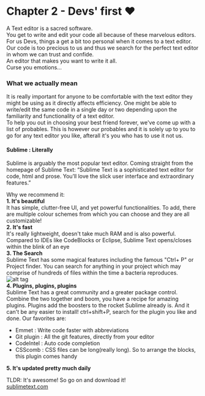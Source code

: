 # Chapter 2 - Devs' first &#10084;

A Text editor is a sacred software.  
You get to write and edit your code all because of these marvelous editors.  
For us Devs, things a get a bit too personal when it comes to a text editor. Our code is too precious to us and thus we search for the perfect text editor in whom we can trust and confide.  
An editor that makes you want to write it all.  
Curse you emotions...  

### What we actually mean
It is really important for anyone to be comfortable with the text editor they might be using as it directly affects efficiency. One might be able to write/edit the same code in a single day or two depending upon the familiarity and functionality of a text editor.  
To help you out in choosing your best friend forever, we've come up with a list of probables. This is however our probables and it is solely up to you to go for any text editor you like, afterall it's you who has to use it not us.


#### Sublime : Literally  
Sublime is arguably the most popular text editor. Coming straight from the homepage of Sublime Text: “Sublime Text is a sophisticated text editor for code, html and prose. You’ll love the slick user interface and extraordinary features.”

Why we recommend it:  
**1. It's beautiful**  
It has simple, clutter-free UI, and yet powerful functionalities. To add, there are multiple colour schemes from which you can choose and they are all customizable!  
**2. It's fast**  
It's really lightweight, doesn't take much RAM and is also powerful. Compared to IDEs like CodeBlocks or Eclipse, Sublime Text opens/closes within the blink of an eye  
**3. The Search**  
Sublime Text has some magical features including the famous "Ctrl+ P" or Project finder. You can search for anything in your project which may comprise of hundreds of files within the time a bacteria reproduces.  
![alt tag](http://t.umblr.com/redirect?z=http%3A%2F%2Fi.imgur.com%2FaJwZu.png&t=NzFmNTcxODQyMjQ1NGUyZTlkYzkxMTRiZjRmNjAzNTg1YzY1NjhiZixpbGMzZVN1dQ%3D%3D)  
**4. Plugins, plugins, plugins**  
Sublime Text has a great community and a greater package control. Combine the two together and boom, you have a recipe for amazing plugins. Plugins add the boosters to the rocket Sublime already is. And it can't be any easier to install! ctrl+shift+P, search for the plugin you like and done. Our favorites are:
* Emmet : Write code faster with abbreviations
* Git plugin : All the git features, directly from your editor
* CodeIntel : Auto code completion
* CSScomb : CSS files can be long(really long). So to arrange the blocks, this plugin comes handy  

**5. It's updated pretty much daily** 

TLDR: It's awesome! So go on and download it!   
[sublimetext.com](https://sublimetext.com) 
